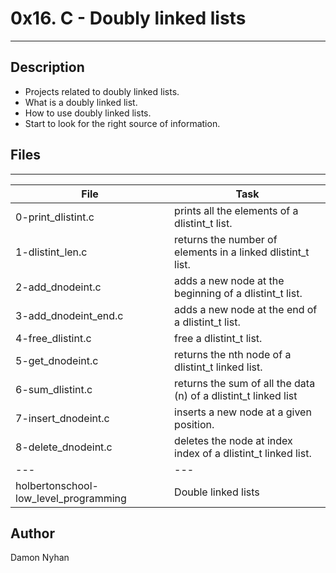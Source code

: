 # 0x16. C - Doubly linked lists
---
## Description
* Projects related to doubly linked lists.
* What is a doubly linked list.
* How to use doubly linked lists.
* Start to look for the right source of information.
## Files
---
File|Task
---|---
0-print_dlistint.c | prints all the elements of a dlistint_t list.
1-dlistint_len.c | returns the number of elements in a linked dlistint_t list.
2-add_dnodeint.c | adds a new node at the beginning of a dlistint_t list.
3-add_dnodeint_end.c | adds a new node at the end of a dlistint_t list.
4-free_dlistint.c | free a dlistint_t list.
5-get_dnodeint.c | returns the nth node of a dlistint_t linked list.
6-sum_dlistint.c | returns the sum of all the data (n) of a dlistint_t linked list
7-insert_dnodeint.c | inserts a new node at a given position.
8-delete_dnodeint.c | deletes the node at index index of a dlistint_t linked list.
---|---
holbertonschool-low_level_programming | Double linked lists

## Author
Damon Nyhan